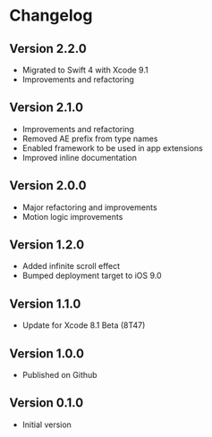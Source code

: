 # Changelog

## Version 2.2.0

- Migrated to Swift 4 with Xcode 9.1
- Improvements and refactoring

## Version 2.1.0

- Improvements and refactoring
- Removed AE prefix from type names
- Enabled framework to be used in app extensions
- Improved inline documentation

## Version 2.0.0

- Major refactoring and improvements
- Motion logic improvements

## Version 1.2.0

- Added infinite scroll effect
- Bumped deployment target to iOS 9.0

## Version 1.1.0

- Update for Xcode 8.1 Beta (8T47)

## Version 1.0.0

- Published on Github

## Version 0.1.0

- Initial version
